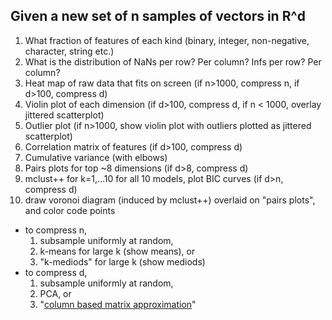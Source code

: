 ## Given a new set of n samples of vectors in R^d

1. What fraction of features of each kind (binary, integer, non-negative, character, string etc.)
2. What is the distribution of NaNs per row? Per column? Infs per row? Per column?
3. Heat map of raw data that fits on screen (if n>1000, compress n, if d>100, compress d)
4. Violin plot of each dimension (if d>100, compress d, if n < 1000, overlay jittered scatterplot)
5. Outlier plot (if n>1000, show violin plot with outliers plotted as jittered scatterplot) 
6. Correlation matrix of features (if d>100, compress d)
7. Cumulative variance (with elbows)
8. Pairs plots for top ~8 dimensions (if d>8, compress d)
9. mclust++ for k=1,...10 for all 10 models, plot BIC curves (if d>n, compress d)
10. draw voronoi diagram (induced by mclust++) overlaid on "pairs plots", and color code points

- to compress n, 
    1. subsample uniformly at random, 
    2. k-means for large k (show means), or  
    3. "k-mediods" for large k (show mediods)
- to compress d, 
    1. subsample uniformly at random, 
    2. PCA, or 
    3. "[column based matrix approximation](http://epubs.siam.org/doi/abs/10.1137/12086755X)" 
